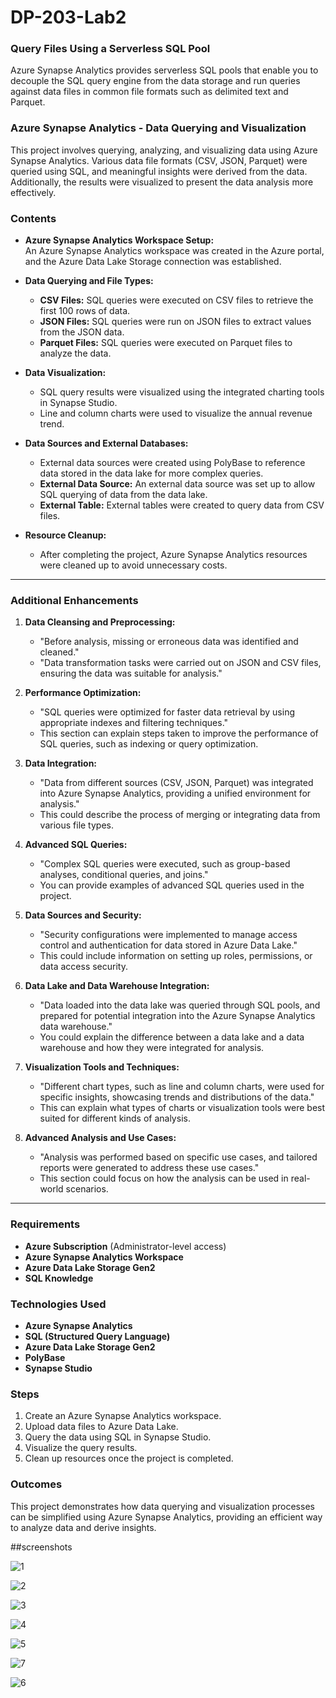 # DP-203-Lab2
### Query Files Using a Serverless SQL Pool
Azure Synapse Analytics provides serverless SQL pools that enable you to decouple the SQL query engine from the data storage and run queries against data files in common file formats such as delimited text and Parquet.

### Azure Synapse Analytics - Data Querying and Visualization
This project involves querying, analyzing, and visualizing data using Azure Synapse Analytics. Various data file formats (CSV, JSON, Parquet) were queried using SQL, and meaningful insights were derived from the data. Additionally, the results were visualized to present the data analysis more effectively.

### Contents

- **Azure Synapse Analytics Workspace Setup:**  
  An Azure Synapse Analytics workspace was created in the Azure portal, and the Azure Data Lake Storage connection was established.

- **Data Querying and File Types:**
    - **CSV Files:** SQL queries were executed on CSV files to retrieve the first 100 rows of data.
    - **JSON Files:** SQL queries were run on JSON files to extract values from the JSON data.
    - **Parquet Files:** SQL queries were executed on Parquet files to analyze the data.

- **Data Visualization:**
    - SQL query results were visualized using the integrated charting tools in Synapse Studio.
    - Line and column charts were used to visualize the annual revenue trend.

- **Data Sources and External Databases:**
    - External data sources were created using PolyBase to reference data stored in the data lake for more complex queries.
    - **External Data Source:** An external data source was set up to allow SQL querying of data from the data lake.
    - **External Table:** External tables were created to query data from CSV files.

- **Resource Cleanup:**
    - After completing the project, Azure Synapse Analytics resources were cleaned up to avoid unnecessary costs.

---

### Additional Enhancements

1. **Data Cleansing and Preprocessing:**
    - "Before analysis, missing or erroneous data was identified and cleaned."
    - "Data transformation tasks were carried out on JSON and CSV files, ensuring the data was suitable for analysis."

2. **Performance Optimization:**
    - "SQL queries were optimized for faster data retrieval by using appropriate indexes and filtering techniques."
    - This section can explain steps taken to improve the performance of SQL queries, such as indexing or query optimization.

3. **Data Integration:**
    - "Data from different sources (CSV, JSON, Parquet) was integrated into Azure Synapse Analytics, providing a unified environment for analysis."
    - This could describe the process of merging or integrating data from various file types.

4. **Advanced SQL Queries:**
    - "Complex SQL queries were executed, such as group-based analyses, conditional queries, and joins."
    - You can provide examples of advanced SQL queries used in the project.

5. **Data Sources and Security:**
    - "Security configurations were implemented to manage access control and authentication for data stored in Azure Data Lake."
    - This could include information on setting up roles, permissions, or data access security.

6. **Data Lake and Data Warehouse Integration:**
    - "Data loaded into the data lake was queried through SQL pools, and prepared for potential integration into the Azure Synapse Analytics data warehouse."
    - You could explain the difference between a data lake and a data warehouse and how they were integrated for analysis.

7. **Visualization Tools and Techniques:**
    - "Different chart types, such as line and column charts, were used for specific insights, showcasing trends and distributions of the data."
    - This can explain what types of charts or visualization tools were best suited for different kinds of analysis.

8. **Advanced Analysis and Use Cases:**
    - "Analysis was performed based on specific use cases, and tailored reports were generated to address these use cases."
    - This section could focus on how the analysis can be used in real-world scenarios.

---

### Requirements
- **Azure Subscription** (Administrator-level access)
- **Azure Synapse Analytics Workspace**
- **Azure Data Lake Storage Gen2**
- **SQL Knowledge**

### Technologies Used
- **Azure Synapse Analytics**
- **SQL (Structured Query Language)**
- **Azure Data Lake Storage Gen2**
- **PolyBase**
- **Synapse Studio**

### Steps
1. Create an Azure Synapse Analytics workspace.
2. Upload data files to Azure Data Lake.
3. Query the data using SQL in Synapse Studio.
4. Visualize the query results.
5. Clean up resources once the project is completed.

### Outcomes
This project demonstrates how data querying and visualization processes can be simplified using Azure Synapse Analytics, providing an efficient way to analyze data and derive insights.

##screenshots

![1](https://github.com/user-attachments/assets/fd119326-6713-4d43-af95-21f0d700dd63)

![2](https://github.com/user-attachments/assets/ad377b98-3152-4f68-ac36-93a27cbba6b3)

![3](https://github.com/user-attachments/assets/c5723c82-d3fb-4ac1-8812-28b3024df69e)

![4](https://github.com/user-attachments/assets/bd5549d2-ee59-4b92-8773-bbc4383ac9a2)

![5](https://github.com/user-attachments/assets/3779a751-8bc5-40a3-a22f-ffb6b5f03cfa)

![7](https://github.com/user-attachments/assets/ec9c2365-324d-4852-bc50-491775700a2f)

![6](https://github.com/user-attachments/assets/557fe722-64ef-476b-929d-6d17c3cf5c08)
